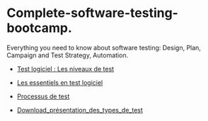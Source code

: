 # Complete-software-testing-bootcamp.
Everything you need to know about software testing: Design, Plan, Campaign and Test Strategy, Automation.

- [Test logiciel : Les niveaux de test](https://github.com/kboisseleau/complete-software-testing-bootcamp/blob/main/les-niveau-de-test/niveau-de-test.md)


- [Les essentiels en test logiciel](https://github.com/kboisseleau/complete-software-testing-bootcamp/blob/main/les-essentiels-en-test-logiciel/les-essentiels-en-test-logiciel.md)

- [Processus de test](https://github.com/kboisseleau/complete-software-testing-bootcamp/blob/main/processus-de-test/processus-de-test.md)

- [Download_présentation_des_types_de_test](https://github.com/kboisseleau/complete-software-testing-bootcamp/blob/main/Pr%C3%A9sentation%2Bde%2Btypes%2Bde%2Btest.pdf)